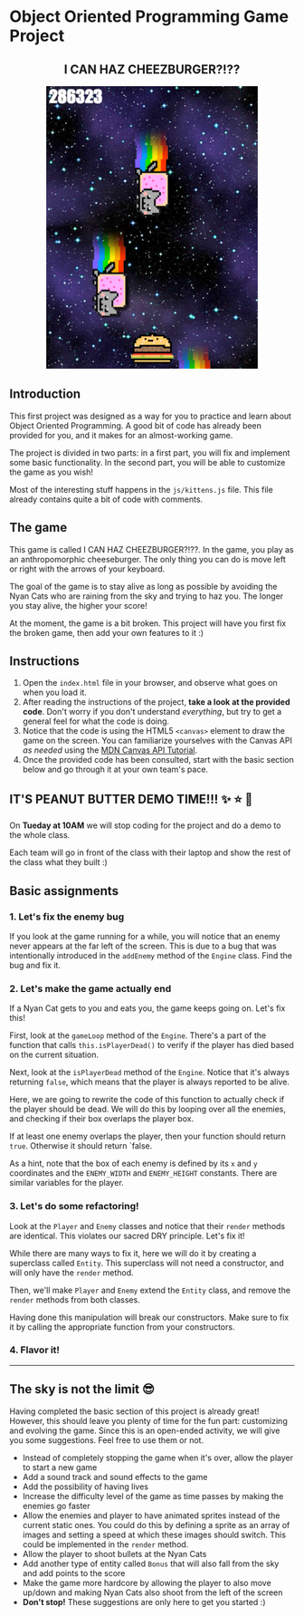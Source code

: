 # Object Oriented Programming Game Project

<h2 align="center">I CAN HAZ CHEEZBURGER?!??</h2>
<p align="center"><img src="screenshot.png"></p>

## Introduction
This first project was designed as a way for you to practice and learn about Object Oriented Programming. A good bit of code has already been provided for you, and it makes for an almost-working game.

The project is divided in two parts: in a first part, you will fix and implement some basic functionality. In the second part, you will be able to customize the game as you wish!

Most of the interesting stuff happens in the `js/kittens.js` file. This file already contains quite a bit of code with comments.

## The game
This game is called I CAN HAZ CHEEZBURGER?!??. In the game, you play as an anthropomorphic cheeseburger. The only thing you can do is move left or right with the arrows of your keyboard.

The goal of the game is to stay alive as long as possible by avoiding the Nyan Cats who are raining from the sky and trying to haz you. The longer you stay alive, the higher your score!

At the moment, the game is a bit broken. This project will have you first fix the broken game, then add your own features to it :)

## Instructions

1. Open the `index.html` file in your browser, and observe what goes on when you load it.
2. After reading the instructions of the project, **take a look at the provided code**. Don't worry if you don't understand *everything*, but try to get a general feel for what the code is doing.
3. Notice that the code is using the HTML5 `<canvas>` element to draw the game on the screen. You can familiarize yourselves with the Canvas API *as needed* using the [MDN Canvas API Tutorial](https://developer.mozilla.org/en-US/docs/Web/API/Canvas_API/Tutorial).
4. Once the provided code has been consulted, start with the basic section below and go through it at your own team's pace.

## IT'S PEANUT BUTTER DEMO TIME!!! :sparkles: :star: :star2:
On **Tueday at 10AM** we will stop coding for the project and do a demo to the whole class.

Each team will go in front of the class with their laptop and show the rest of the class what they built :)


## Basic assignments

### 1. Let's fix the enemy bug
If you look at the game running for a while, you will notice that an enemy never appears at the far left of the screen. This is due to a bug that was intentionally introduced in the `addEnemy` method of the `Engine` class. Find the bug and fix it.

### 2. Let's make the game actually end
If a Nyan Cat gets to you and eats you, the game keeps going on. Let's fix this!

First, look at the `gameLoop` method of the `Engine`. There's a part of the function that calls `this.isPlayerDead()` to verify if the player has died based on the current situation.

Next, look at the `isPlayerDead` method of the `Engine`. Notice that it's always returning `false`, which means that the player is always reported to be alive.

Here, we are going to rewrite the code of this function to actually check if the player should be dead. We will do this by looping over all the enemies, and checking if their box overlaps the player box.

If at least one enemy overlaps the player, then your function should return `true`. Otherwise it should return `false.

As a hint, note that the box of each enemy is defined by its `x` and `y` coordinates and the `ENEMY_WIDTH` and `ENEMY_HEIGHT` constants. There are similar variables for the player.

### 3. Let's do some refactoring!
Look at the `Player` and `Enemy` classes and notice that their `render` methods are identical. This violates our sacred DRY principle. Let's fix it!

While there are many ways to fix it, here we will do it by creating a superclass called `Entity`. This superclass will not need a constructor, and will only have the `render` method.

Then, we'll make `Player` and `Enemy` extend the `Entity` class, and remove the `render` methods from both classes.

Having done this manipulation will break our constructors. Make sure to fix it by calling the appropriate function from your constructors.

### 4. Flavor it!

---

## The sky is not the limit :sunglasses:
Having completed the basic section of this project is already great! However, this should leave you plenty of time for the fun part: customizing and evolving the game. Since this is an open-ended activity, we will give you some suggestions. Feel free to use them or not.

* Instead of completely stopping the game when it's over, allow the player to start a new game
* Add a sound track and sound effects to the game
* Add the possibility of having lives
* Increase the difficulty level of the game as time passes by making the enemies go faster
* Allow the enemies and player to have animated sprites instead of the current static ones. You could do this by defining a sprite as an array of images and setting a speed at which these images should switch. This could be implemented in the `render` method.
* Allow the player to shoot bullets at the Nyan Cats
* Add another type of entity called `Bonus` that will also fall from the sky and add points to the score
* Make the game more hardcore by allowing the player to also move up/down and making Nyan Cats also shoot from the left of the screen
* **Don't stop!** These suggestions are only here to get you started :)